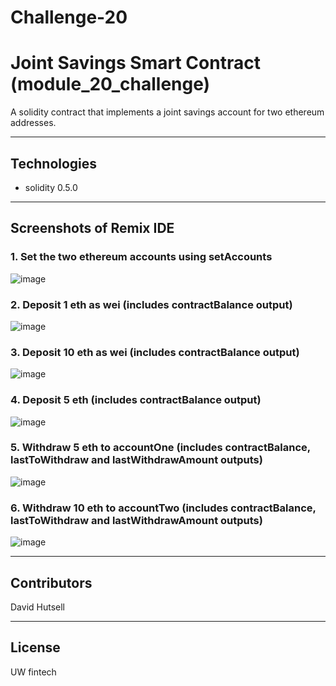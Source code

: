 # Challenge-20
# Joint Savings Smart Contract (module_20_challenge)

A solidity contract that implements a joint savings account for two ethereum addresses.

---

## Technologies

- solidity 0.5.0

---

## Screenshots of Remix IDE

### 1. Set the two ethereum accounts using setAccounts

![image](https://user-images.githubusercontent.com/107014664/207741931-a45042f8-497c-48b8-a3fc-f139530c1d76.png)


### 2. Deposit 1 eth as wei (includes contractBalance output)
![image](https://user-images.githubusercontent.com/107014664/207742135-62c826df-3862-4c53-9d14-5035669ba6eb.png)



### 3. Deposit 10 eth as wei (includes contractBalance output)
![image](https://user-images.githubusercontent.com/107014664/207742536-83cb59d7-77c9-4282-920a-2ae9c12051d0.png)


### 4. Deposit 5 eth (includes contractBalance output)
![image](https://user-images.githubusercontent.com/107014664/207742034-b80529a2-6e59-49da-bf53-7bcdc4e23ee4.png)



### 5. Withdraw 5 eth to accountOne (includes contractBalance, lastToWithdraw and lastWithdrawAmount outputs)

![image](https://user-images.githubusercontent.com/107014664/207742740-fd8e6397-121e-4288-a656-f055bf400080.png)


### 6. Withdraw 10 eth to accountTwo (includes contractBalance, lastToWithdraw and lastWithdrawAmount outputs)
![image](https://user-images.githubusercontent.com/107014664/207742663-4cbe6557-b3e7-4d0e-a1ab-551dd27f3a00.png)


---

## Contributors
David Hutsell


---

## License
UW fintech 
